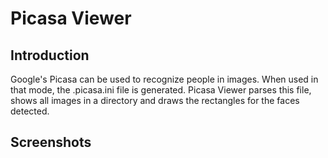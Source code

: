 Picasa Viewer
=
Introduction
-
Google's Picasa can be used to recognize people in images. When used in that mode, the .picasa.ini file is generated. Picasa Viewer parses this file, shows all images in a directory and draws the rectangles for the faces detected. 

Screenshots
-
<center>
<img src="http://i.imgur.com/Pw6H9uN.jpg" title="Hosted by imgur.com" alt="" />&nbsp; &nbsp; &nbsp; &nbsp; &nbsp; <img src="http://i.imgur.com/EZTxZZG.jpg" title="Hosted by imgur.com" alt="" />
&nbsp; &nbsp; &nbsp; &nbsp; &nbsp; <img src="http://i.imgur.com/XKB7Mhl.jpg" title="Hosted by imgur.com" alt="" />
</center>